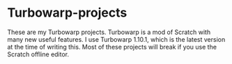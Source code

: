 # Turbowarp-projects
These are my Turbowarp projects. Turbowarp is a mod of Scratch with many new useful features. I use Turbowarp 1.10.1, which is the latest version at the time of writing this. Most of these projects will break if you use the Scratch offline editor.
